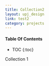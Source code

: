 ```yaml
---
title: Collection2
layout: upj_design
link: test2
category: projects
---
```


#### Table Of Contents

- TOC
{:toc}

Collection 1

